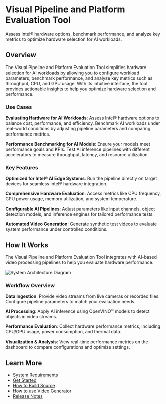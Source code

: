 # Visual Pipeline and Platform Evaluation Tool
<!-- required for catalog, do not remove -->
Assess Intel® hardware options, benchmark performance, and analyze key metrics to optimize hardware selection for AI workloads.

<!--
**Guidelines for Authors**:
- Clearly explain the application’s purpose in one or two paragraphs.
- Describe the primary domain and high-level goal.
- Follow Microsoft Writing Guidelines: Use direct, active voice and avoid unnecessary jargon.
-->

## Overview

The Visual Pipeline and Platform Evaluation Tool simplifies hardware selection for AI workloads by allowing you to
configure workload parameters, benchmark performance, and analyze key metrics such as throughput, CPU, and GPU usage.
With its intuitive interface, the tool provides actionable insights to help you optimize hardware selection and
performance.

### Use Cases

<!--
**Guidelines for Authors**:
- Provide two or three real-world use cases in "Problem → Solution → Outcome" format.
- Ensure use cases are practical and highlight unique features of the application.
-->

**Evaluating Hardware for AI Workloads**: Assess Intel® hardware options to balance cost, performance, and efficiency.
Benchmark AI workloads under real-world conditions by adjusting pipeline parameters and comparing performance metrics.

**Performance Benchmarking for AI Models**: Ensure your models meet performance goals and KPIs. Test AI inference
pipelines with different accelerators to measure throughput, latency, and resource utilization.

### Key Features

<!--
**Guidelines for Authors**:
- Clearly highlight value propositions.
- Use concise, benefit-driven statements.
-->

**Optimized for Intel® AI Edge Systems**: Run the pipeline directly on target devices for seamless Intel® hardware
integration.

**Comprehensive Hardware Evaluation**: Access metrics like CPU frequency, GPU power usage, memory utilization, and
system temperature.

**Configurable AI Pipelines**: Adjust parameters like input channels, object detection models, and inference engines
for tailored performance tests.

**Automated Video Generation**: Generate synthetic test videos to evaluate system performance under controlled
conditions.

## How It Works

<!--
**Guidelines for Authors**:
- Use a high-level diagram to illustrate the system.
- Describe the key processing steps in a structured workflow.
-->

The Visual Pipeline and Platform Evaluation Tool integrates with AI-based video processing pipelines to help you
evaluate hardware performance.

![System Architecture Diagram](_images/architecture.png)

### **Workflow Overview**

**Data Ingestion**: Provide video streams from live cameras or recorded files. Configure pipeline parameters to match
your evaluation needs.

**AI Processing**: Apply AI inference using OpenVINO™ models to detect objects in video streams.

**Performance Evaluation**: Collect hardware performance metrics, including CPU/GPU usage, power consumption, and
thermal data.

**Visualization & Analysis**: View real-time performance metrics on the dashboard to compare configurations and
optimize settings.

## Learn More

- [System Requirements](system-requirements.md)
- [Get Started](get-started.md)
- [How to Build Source](how-to-build-source.md)
- [How to use Video Generator](how-to-use-video-generator.md)
- [Release Notes](release-notes.md)
